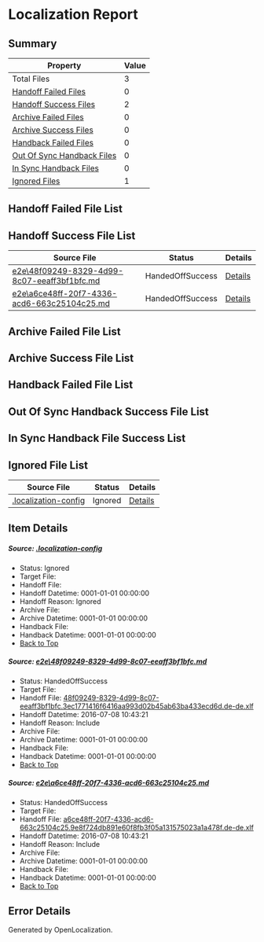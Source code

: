 # <a name='report-top'></a> Localization Report

## Summary
 Property | Value 
 -------- | ----- 
 Total Files | 3
[ Handoff Failed Files ](#handoff-failed-list)| 0
[ Handoff Success Files ](#handoff-success-list)| 2
[ Archive Failed Files ](#archive-failed-list)| 0
[ Archive Success Files ](#archive-success-list)| 0
[ Handback Failed Files ](#handback-failed-list)| 0
[ Out Of Sync Handback Files ](#outofsync-handback-success-list)| 0
[ In Sync Handback Files ](#insync-handback-success-list)| 0
[ Ignored Files ](#ignored-list)| 1

## <a name='handoff-failed-list'></a> Handoff Failed File List

## <a name='handoff-success-list'></a> Handoff Success File List
 Source File | Status | Details 
 ----------- | ------ | ------- 
 [e2e\48f09249-8329-4d99-8c07-eeaff3bf1bfc.md](https://github.com/OpenLocalizationTestOrg/oltest/blob/825363434afc642fdc86805f81940ff1578b3c6b/e2e/48f09249-8329-4d99-8c07-eeaff3bf1bfc.md) | HandedOffSuccess | [Details](#521d56598585fcd82fa2b28da25d65fb798948811)
 [e2e\a6ce48ff-20f7-4336-acd6-663c25104c25.md](https://github.com/OpenLocalizationTestOrg/oltest/blob/825363434afc642fdc86805f81940ff1578b3c6b/e2e/a6ce48ff-20f7-4336-acd6-663c25104c25.md) | HandedOffSuccess | [Details](#0902c02b8a03bcb94ee7c120f3eb079ff3be30ac2)

## <a name='archive-failed-list'></a> Archive Failed File List

## <a name='archive-success-list'></a> Archive Success File List

## <a name='handback-failed-list'></a> Handback Failed File List

## <a name='outofsync-handback-success-list'></a> Out Of Sync Handback Success File List

## <a name='insync-handback-success-list'></a> In Sync Handback File Success List

## <a name='ignored-list'></a> Ignored File List
 Source File | Status | Details 
 ----------- | ------ | ------- 
 [.localization-config](https://github.com/OpenLocalizationTestOrg/oltest/blob/825363434afc642fdc86805f81940ff1578b3c6b/.localization-config) | Ignored | [Details](#3d4f252ac210baf56311d7e97dcc2db10974dbd20)

## Item Details
##### <a name='3d4f252ac210baf56311d7e97dcc2db10974dbd20'></a> Source: [.localization-config](https://github.com/OpenLocalizationTestOrg/oltest/blob/825363434afc642fdc86805f81940ff1578b3c6b/.localization-config)
* Status: Ignored
* Target File: 
* Handoff File: 
* Handoff Datetime: 0001-01-01 00:00:00
* Handoff Reason: Ignored
* Archive File: 
* Archive Datetime: 0001-01-01 00:00:00
* Handback File: 
* Handback Datetime: 0001-01-01 00:00:00
* [Back to Top](#report-top)

##### <a name='521d56598585fcd82fa2b28da25d65fb798948811'></a> Source: [e2e\48f09249-8329-4d99-8c07-eeaff3bf1bfc.md](https://github.com/OpenLocalizationTestOrg/oltest/blob/825363434afc642fdc86805f81940ff1578b3c6b/e2e/48f09249-8329-4d99-8c07-eeaff3bf1bfc.md)
* Status: HandedOffSuccess
* Target File: 
* Handoff File: [48f09249-8329-4d99-8c07-eeaff3bf1bfc.3ec1771416f6416aa993d02b45ab63ba433ecd6d.de-de.xlf](https://github.com/OpenLocalizationTestOrg/olhandoff-e2e/blob/b001cd1a7aaccd23d4f709c5ca66a7d720b12920/ol-handoff/OpenLocalizationTestOrg/oltest-dede-fly/ci/ht/48f09249-8329-4d99-8c07-eeaff3bf1bfc.3ec1771416f6416aa993d02b45ab63ba433ecd6d.de-de.xlf)
* Handoff Datetime: 2016-07-08 10:43:21
* Handoff Reason: Include
* Archive File: 
* Archive Datetime: 0001-01-01 00:00:00
* Handback File: 
* Handback Datetime: 0001-01-01 00:00:00
* [Back to Top](#report-top)

##### <a name='0902c02b8a03bcb94ee7c120f3eb079ff3be30ac2'></a> Source: [e2e\a6ce48ff-20f7-4336-acd6-663c25104c25.md](https://github.com/OpenLocalizationTestOrg/oltest/blob/825363434afc642fdc86805f81940ff1578b3c6b/e2e/a6ce48ff-20f7-4336-acd6-663c25104c25.md)
* Status: HandedOffSuccess
* Target File: 
* Handoff File: [a6ce48ff-20f7-4336-acd6-663c25104c25.9e8f724db891e60f8fb3f05a131575023a1a478f.de-de.xlf](https://github.com/OpenLocalizationTestOrg/olhandoff-e2e/blob/b001cd1a7aaccd23d4f709c5ca66a7d720b12920/ol-handoff/OpenLocalizationTestOrg/oltest-dede-fly/ci/ht/a6ce48ff-20f7-4336-acd6-663c25104c25.9e8f724db891e60f8fb3f05a131575023a1a478f.de-de.xlf)
* Handoff Datetime: 2016-07-08 10:43:21
* Handoff Reason: Include
* Archive File: 
* Archive Datetime: 0001-01-01 00:00:00
* Handback File: 
* Handback Datetime: 0001-01-01 00:00:00
* [Back to Top](#report-top)


## Error Details

Generated by OpenLocalization.
